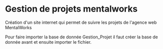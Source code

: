 # Gestion de projets mentalworks #

Création d'un site internet qui permet de suivre les projets de l'agence web MentalWorks

Pour faire importer la base de donnée Gestion_Projet il faut créer la base de donnée avant et ensuite importer le fichier.
